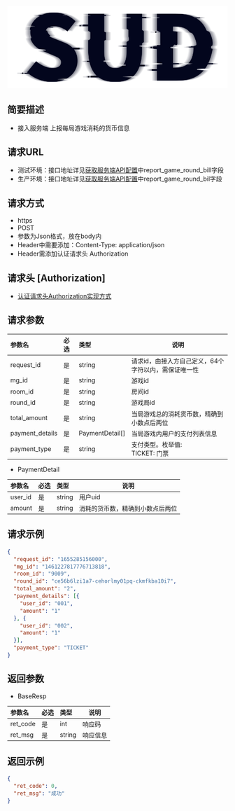 #

![SUD](../../Resource/logo.png)

## 简要描述

- 接入服务端 上报每局游戏消耗的货币信息

## 请求URL

- 测试环境：接口地址详见[获取服务端API配置](ObtainServerEndAPIConfigurations.md)中report_game_round_bill字段
- 生产环境：接口地址详见[获取服务端API配置](ObtainServerEndAPIConfigurations.md)中report_game_round_bil字段

## 请求方式
- https
- POST
- 参数为Json格式，放在body内
- Header中需要添加：Content-Type: application/json
- Header需添加认证请求头 Authorization

## 请求头 [Authorization]
- [认证请求头Authorization实现方式](认证请求头Authorization说明.md)

## 请求参数

| 参数名             | 必选  | 类型              | 说明                           |
|:----------------|:----|:----------------|------------------------------|
| request_id      | 是   | string          | 请求id，由接入方自己定义，64个字符以内，需保证唯一性 |
| mg_id           | 是   | string          | 游戏id                         |
| room_id         | 是   | string          | 房间id                         |
| round_id        | 是   | string          | 游戏局id                        |
| total_amount    | 是   | string          | 当局游戏总的消耗货币数，精确到小数点后两位        |
| payment_details | 是   | PaymentDetail[] | 当局游戏内用户的支付列表信息               |
| payment_type    | 是   | string          | 支付类型。枚举值: <br> TICKET: 门票    |

- PaymentDetail

| 参数名     | 必选  | 类型     | 说明               |
|:--------|:----|:-------|------------------|
| user_id | 是   | string | 用户uid            |
| amount  | 是   | string | 消耗的货币数，精确到小数点后两位 |


## 请求示例

```json
{
  "request_id": "1655285156000",
  "mg_id": "1461227817776713818",
  "room_id": "9009",
  "round_id": "ce56b6lzi1a7-cehorlmy01pq-ckmfkba10i7",
  "total_amount": "2",
  "payment_details": [{
    "user_id": "001",
    "amount": "1"
  }, {
    "user_id": "002",
    "amount": "1"
  }],
  "payment_type": "TICKET"
}
```

## 返回参数

- BaseResp

| 参数名      | 必选  | 类型                  | 说明                |
|:---------|:----|:--------------------|-------------------|
| ret_code | 是   | int                 | 响应码               |
| ret_msg  | 是   | string              | 响应信息              |

## 返回示例

```json
{
  "ret_code": 0,
  "ret_msg": "成功"
}
```
